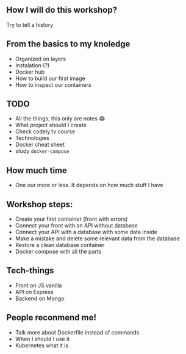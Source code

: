 ## How I will do this workshop?

Try to tell a history

## From the basics to my knoledge

- Organized on layers
- Instalation (?)
- Docker hub
- How to build our first image
- How to inspect our containers

## TODO

- All the things, this only are notes :joy:
- What project should I create
- Check codely.tv course
- Technologies
- Docker cheat sheet
- study `docker-compose`

## How much time

- One our more or less. It depends on how much stuff I have

## Workshop steps:

- Create your first container (front with errors)
- Connect your front with an API without database
- Connect your API with a database with some data inside
- Make a mistake and delete some relevant data from the database
- Restore a clean database container
- Docker compose with all the parts

## Tech-things

- Front on JS vanilla
- API on Express
- Backend on Mongo

## People reconmend me!

- Talk more about Dockerfile instead of commands
- When I should I use it
- Kubernetes what it is
